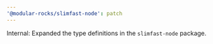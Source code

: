 ```yaml
---
'@modular-rocks/slimfast-node': patch
---
```


Internal: Expanded the type definitions in the `slimfast-node` package.
